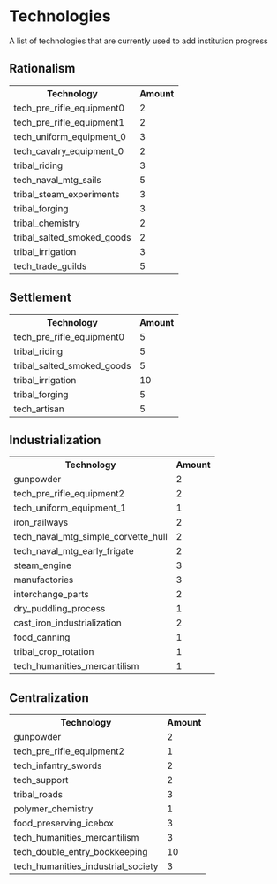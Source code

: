 







# Technologies
A list of technologies that are currently used to add institution progress

## Rationalism
<table>
	<tr>
		<th>Technology</th>
		<th>Amount</th>
	</tr>
	<tr>
		<td>tech_pre_rifle_equipment0</td>
		<td>2</td>
	</tr>
	<tr>
		<td>tech_pre_rifle_equipment1</td>
		<td>2</td>
	</tr>
	<tr>
		<td>tech_uniform_equipment_0</td>
		<td>3</td>
	</tr>
	<tr>
		<td>tech_cavalry_equipment_0</td>
		<td>2</td>
	</tr>
	<tr>
		<td>tribal_riding</td>
		<td>3</td>
	</tr>
	<tr>
		<td>tech_naval_mtg_sails</td>
		<td>5</td>
	</tr>
	<tr>
		<td>tribal_steam_experiments</td>
		<td>3</td>
	</tr>
	<tr>
		<td>tribal_forging</td>
		<td>3</td>
	</tr>
	<tr>
		<td>tribal_chemistry</td>
		<td>2</td>
	</tr>
	<tr>
		<td>tribal_salted_smoked_goods</td>
		<td>2</td>
	</tr>
	<tr>
		<td>tribal_irrigation</td>
		<td>3</td>
	</tr>
	<tr>
		<td>tech_trade_guilds</td>
		<td>5</td>
	</tr>
</table>


## Settlement
<table>
	<tr>
		<th>Technology</th>
		<th>Amount</th>
	</tr>
	<tr>
		<td>tech_pre_rifle_equipment0</td>
		<td>5</td>
	</tr>
	<tr>
		<td>tribal_riding</td>
		<td>5</td>
	</tr>
	<tr>
		<td>tribal_salted_smoked_goods</td>
		<td>5</td>
	</tr>
	<tr>
		<td>tribal_irrigation</td>
		<td>10</td>
	</tr>
	<tr>
		<td>tribal_forging</td>
		<td>5</td>
	</tr>
	<tr>
		<td>tech_artisan</td>
		<td>5</td>
	</tr>
</table>

## Industrialization
<table>
	<tr>
		<th>Technology</th>
		<th>Amount</th>
	</tr>
	<tr>
		<td>gunpowder</td>
		<td>2</td>
	</tr>
	<tr>
		<td>tech_pre_rifle_equipment2</td>
		<td>2</td>
	</tr>
	<tr>
		<td>tech_uniform_equipment_1</td>
		<td>1</td>
	</tr>
	<tr>
		<td>iron_railways</td>
		<td>2</td>
	</tr>
	<tr>
		<td>tech_naval_mtg_simple_corvette_hull</td>
		<td>2</td>
	</tr>
	<tr>
		<td>tech_naval_mtg_early_frigate</td>
		<td>2</td>
	</tr>
	<tr>
		<td>steam_engine</td>
		<td>3</td>
	</tr>
	<tr>
		<td>manufactories</td>
		<td>3</td>
	</tr>
	<tr>
		<td>interchange_parts</td>
		<td>2</td>
	</tr>
	<tr>
		<td>dry_puddling_process</td>
		<td>1</td>
	</tr>
	<tr>
		<td>cast_iron_industrialization</td>
		<td>2</td>
	</tr>
	<tr>
		<td>food_canning</td>
		<td>1</td>
	</tr>
	<tr>
		<td>tribal_crop_rotation</td>
		<td>1</td>
	</tr>
	<tr>
		<td>tech_humanities_mercantilism</td>
		<td>1</td>
	</tr>
</table>


## Centralization
<table>
	<tr>
		<th>Technology</th>
		<th>Amount</th>
	</tr>
	<tr>
		<td>gunpowder</td>
		<td>2</td>
	</tr>
	<tr>
		<td>tech_pre_rifle_equipment2</td>
		<td>1</td>
	</tr>
	<tr>
		<td>tech_infantry_swords</td>
		<td>2</td>
	</tr>
	<tr>
		<td>tech_support</td>
		<td>2</td>
	</tr>
	<tr>
		<td>tribal_roads</td>
		<td>3</td>
	</tr>
	<tr>
		<td>polymer_chemistry</td>
		<td>1</td>
	</tr>
	<tr>
		<td>food_preserving_icebox</td>
		<td>3</td>
	</tr>
	<tr>
		<td>tech_humanities_mercantilism</td>
		<td>3</td>
	</tr>
	<tr>
		<td>tech_double_entry_bookkeeping</td>
		<td>10</td>
	</tr>
	<tr>
		<td>tech_humanities_industrial_society</td>
		<td>3</td>
	</tr>
</table>